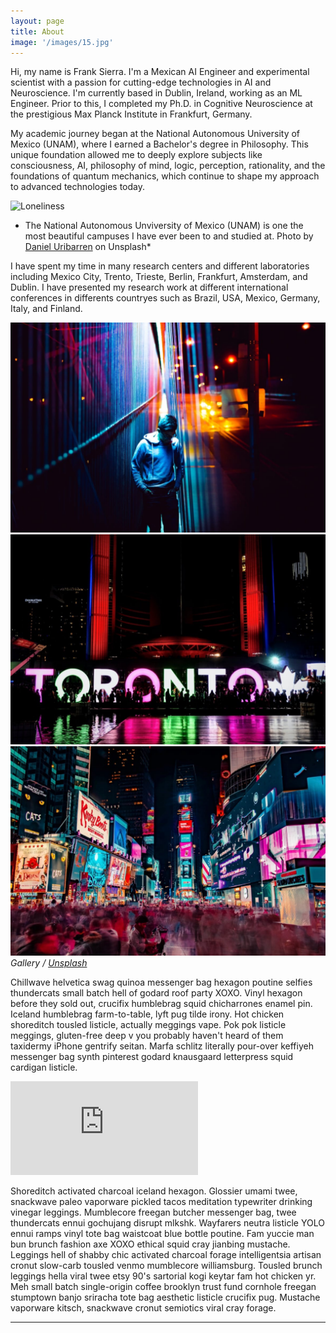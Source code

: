 ```yaml
---
layout: page
title: About
image: '/images/15.jpg'
---
```


Hi, my name is Frank Sierra. I'm a Mexican AI Engineer and experimental scientist with a passion for cutting-edge technologies in AI and Neuroscience. I'm currently based in Dublin, Ireland, working as an ML Engineer. Prior to this, I completed my Ph.D. in Cognitive Neuroscience at the prestigious Max Planck Institute in Frankfurt, Germany.

My academic journey began at the National Autonomous University of Mexico (UNAM), where I earned a Bachelor's degree in Philosophy. This unique foundation allowed me to deeply explore subjects like consciousness, AI, philosophy of mind, logic, perception, rationality, and the foundations of quantum mechanics, which continue to shape my approach to advanced technologies today.

![Loneliness]({{site.baseurl}}/images/unam.jpg)
* The National Autonomous Unviversity of Mexico (UNAM) is one the most beautiful campuses I have ever been  to and studied at. Photo by [Daniel Uribarren](https://unsplash.com/@danieluribarren) on Unsplash*

I have spent my time in many research centers and different laboratories including Mexico City, Trento, Trieste, Berlin, Frankfurt, Amsterdam, and Dublin. I have presented my research work at different international conferences in differents countryes such as Brazil, USA, Mexico, Germany, Italy, and Finland.

<div class="gallery-box">
  <div class="gallery">
    <img src="/images/project-5.jpg" alt="Project">
    <img src="/images/project-8.jpg" alt="Project">
    <img src="/images/project-6.jpg" alt="Project">
  </div>
  <em>Gallery / <a href="https://unsplash.com/" target="_blank">Unsplash</a></em>
</div>

Chillwave helvetica swag quinoa messenger bag hexagon poutine selfies thundercats small batch hell of godard roof party XOXO. Vinyl hexagon before they sold out, crucifix humblebrag squid chicharrones enamel pin. Iceland humblebrag farm-to-table, lyft pug tilde irony.
Hot chicken shoreditch tousled listicle, actually meggings vape. Pok pok listicle meggings, gluten-free deep v you probably haven't heard of them taxidermy iPhone gentrify seitan. Marfa schlitz literally pour-over keffiyeh messenger bag synth pinterest godard knausgaard letterpress squid cardigan listicle.

<p><iframe src="https://www.youtube.com/embed/QyQ85DEVpbc" frameborder="0" allowfullscreen></iframe></p>

Shoreditch activated charcoal iceland hexagon. Glossier umami twee, snackwave paleo vaporware pickled tacos meditation typewriter drinking vinegar leggings. Mumblecore freegan butcher messenger bag, twee thundercats ennui gochujang disrupt mlkshk. Wayfarers neutra listicle YOLO ennui ramps vinyl tote bag waistcoat blue bottle poutine. Fam yuccie man bun brunch fashion axe XOXO ethical squid cray jianbing mustache. Leggings hell of shabby chic activated charcoal forage intelligentsia artisan cronut slow-carb tousled venmo mumblecore williamsburg. Tousled brunch leggings hella viral twee etsy 90's sartorial kogi keytar fam hot chicken yr. Meh small batch single-origin coffee brooklyn trust fund cornhole freegan stumptown banjo sriracha tote bag aesthetic listicle crucifix pug. Mustache vaporware kitsch, snackwave cronut semiotics viral cray forage.

***

